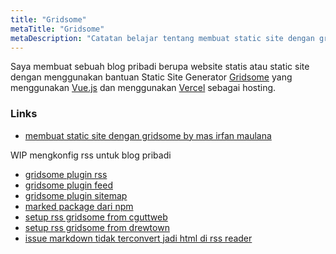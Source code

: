```yaml
---
title: "Gridsome"
metaTitle: "Gridsome"
metaDescription: "Catatan belajar tentang membuat static site dengan gridsome"
---
```

Saya membuat sebuah blog pribadi berupa website statis atau static site dengan menggunakan bantuan Static Site Generator [Gridsome](https://gridsome.org/) yang menggunakan [Vue.js](https://vuejs.org/) dan menggunakan [Vercel](https://vercel.com/) sebagai hosting.

### Links
- [membuat static site dengan gridsome by mas irfan maulana](https://mazipan.space/create-awesome-blog-with-gridsome/)

WIP mengkonfig rss untuk blog pribadi
- [gridsome plugin rss](https://gridsome.org/plugins/gridsome-plugin-rss)
- [gridsome plugin feed](https://gridsome.org/plugins/gridsome-plugin-feed)
- [gridsome plugin sitemap](https://gridsome.org/plugins/@gridsome/plugin-sitemap)
- [marked package dari npm](https://www.npmjs.com/package/marked)
- [setup rss gridsome from cguttweb](https://dev.to/cguttweb/setting-up-rss-feed-for-my-gridsome-blog-3g9i)
- [setup rss gridsome from drewtown](https://www.drewtown.dev/post/setting-up-an-rss-feed-with-gridsome/)
- [issue markdown tidak terconvert jadi html di rss reader](https://github.com/gridsome/gridsome/issues/514)